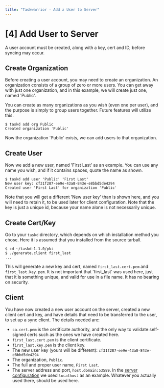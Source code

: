 ```yaml
---
title: "Taskwarrior - Add a User to Server"
---
```



# [4] Add User to Server

A user account must be created, along with a key, cert and ID, before syncing
may occur.


## Create Organization

Before creating a user account, you may need to create an organization. An
organization consists of a group of zero or more users. You can get away with
just one organization, and in this example, we will create just one, named
\'Public\'.

You can create as many organizations as you wish (even one per user), and the
purpose is simply to group users together. Future features will utilize this.

    $ taskd add org Public
    Created organization 'Public'

Now the organization \'Public\' exists, we can add users to that organization.


## Create User

Now we add a new user, named \'First Last\' as an example. You can use any name
you wish, and if it contains spaces, quote the name as shown.

    $ taskd add user 'Public' 'First Last'
    New user key: cf31f287-ee9e-43a8-843e-e8bbd5de4294
    Created user 'First Last' for organization 'Public'

Note that you will get a different \'New user key\' than is shown here, and you
will need to retain it, to be used later for client configuration. Note that the
key is just a unique id, because your name alone is not necessarily unique.


## Create Cert/Key

Go to your `taskd` directory, which depends on which installation method you
chose. Here it is assumed that you installed from the source tarball.

    $ cd ~/taskd-1.1.0/pki
    $ ./generate.client first_last
    ...

This will generate a new key and cert, named `first_last.cert.pem` and
`first_last.key.pem`. It is not important that \'first\_last\' was used here,
just that it is something unique, and valid for use in a file name. It has no
bearing on security.


## Client

You have now created a new user account on the server, created a new client cert
and key, and have details that need to be transferred to the user, to set up a
sync client. The details needed are:

-   `ca.cert.pem` is the certificate authority, and the only way to validate
    self-signed certs such as the ones we have created here.
-   `first_last.cert.pem` is the client certificate.
-   `first_last.key.pem` is the client key.
-   The new user key (yours will be different):
    `cf31f287-ee9e-43a8-843e-e8bbd5de4294`
-   The organization, `Public`.
-   The full and proper user name, `First Last`.
-   The server address and port, `host.domain:53589`. In the [server
    configuration](/docs/taskserver/configure) we used `localhost` as an
    example. Whatever you actually used there, should be used here.
